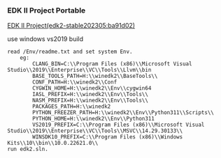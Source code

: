 ### EDK II Project Portable

[EDK II Project(edk2-stable202305:ba91d02)](https://github.com/tianocore/edk2)

use windows vs2019 build

```
read /Env/readme.txt and set system Env.
    eg:
        CLANG_BIN=C:\\Program Files (x86)\\Microsoft Visual Studio\\2019\\Enterprise\\VC\\Tools\\Llvm\\bin
        BASE_TOOLS_PATH=H:\\winedk2\\BaseTools\\
        CONF_PATH=H:\\winedk2\\Conf
        CYGWIN_HOME=H:\\winedk2\\Env\\cygwin64
        IASL_PREFIX=H:\\winedk2\\Env\\Tools\\
        NASM_PREFIX=H:\\winedk2\\Env\\Tools\\
        PACKAGES_PATH=H:\\winedk2
        PYTHON_FREEZER_PATH=H:\\winedk2\\Env\\Python311\\Scripts\\
        PYTHON_HOME=H:\\winedk2\\Env\\Python311
        VS2019_PREFIX=C:\\Program Files (x86)\\Microsoft Visual Studio\\2019\\Enterprise\\VC\\Tools\\MSVC\\14.29.30133\\
        WINSDK10_PREFIX=C:\\Program Files (x86)\\Windows Kits\\10\\bin\\10.0.22621.0\\
run edk2.sln.
```